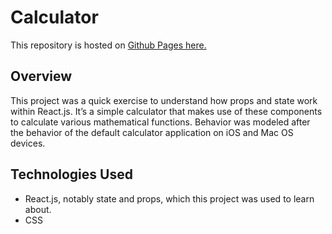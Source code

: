 # Calculator
This repository is hosted on [Github Pages here.](http://peterlam.me/react-calculator/)
## Overview
This project was a quick exercise to understand how props and state work within React.js. It’s a simple calculator that makes use of these components to calculate various mathematical functions. Behavior was modeled after the behavior of the default calculator application on iOS and Mac OS devices. 
## Technologies Used
* React.js, notably state and props, which this project was used to learn about.
* CSS